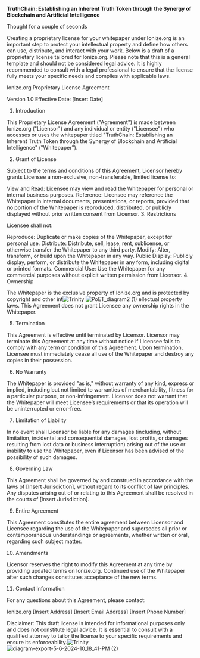**TruthChain: Establishing an Inherent Truth Token through the Synergy of Blockchain and Artificial Intelligence**


Thought for a couple of seconds

Creating a proprietary license for your whitepaper under Ionize.org is an important step to protect your intellectual property and define how others can use, distribute, and interact with your work. Below is a draft of a proprietary license tailored for Ionize.org. Please note that this is a general template and should not be considered legal advice. It is highly recommended to consult with a legal professional to ensure that the license fully meets your specific needs and complies with applicable laws.

Ionize.org Proprietary License Agreement

Version 1.0
Effective Date: [Insert Date]

1. Introduction

This Proprietary License Agreement ("Agreement") is made between Ionize.org ("Licensor") and any individual or entity ("Licensee") who accesses or uses the whitepaper titled "TruthChain: Establishing an Inherent Truth Token through the Synergy of Blockchain and Artificial Intelligence" ("Whitepaper").

2. Grant of License

Subject to the terms and conditions of this Agreement, Licensor hereby grants Licensee a non-exclusive, non-transferable, limited license to:

View and Read: Licensee may view and read the Whitepaper for personal or internal business purposes.
Reference: Licensee may reference the Whitepaper in internal documents, presentations, or reports, provided that no portion of the Whitepaper is reproduced, distributed, or publicly displayed without prior written consent from Licensor.
3. Restrictions

Licensee shall not:

Reproduce: Duplicate or make copies of the Whitepaper, except for personal use.
Distribute: Distribute, sell, lease, rent, sublicense, or otherwise transfer the Whitepaper to any third party.
Modify: Alter, transform, or build upon the Whitepaper in any way.
Public Display: Publicly display, perform, or distribute the Whitepaper in any form, including digital or printed formats.
Commercial Use: Use the Whitepaper for any commercial purposes without explicit written permission from Licensor.
4. Ownership

The Whitepaper is the exclusive property of Ionize.org and is protected by copyright and other int![Trinity](https://github.com/user-attachments/assets/f1d979d7-7b22-4db6-9c07-8f35072b7bfd)
![PoET_diagram2 (1)](https://github.com/user-attachments/assets/5a736a60-a4bb-4fe6-a191-93a86f6c8e16)
ellectual property laws. This Agreement does not grant Licensee any ownership rights in the Whitepaper.

5. Termination

This Agreement is effective until terminated by Licensor. Licensor may terminate this Agreement at any time without notice if Licensee fails to comply with any term or condition of this Agreement. Upon termination, Licensee must immediately cease all use of the Whitepaper and destroy any copies in their possession.

6. No Warranty

The Whitepaper is provided "as is," without warranty of any kind, express or implied, including but not limited to warranties of merchantability, fitness for a particular purpose, or non-infringement. Licensor does not warrant that the Whitepaper will meet Licensee’s requirements or that its operation will be uninterrupted or error-free.

7. Limitation of Liability

In no event shall Licensor be liable for any damages (including, without limitation, incidental and consequential damages, lost profits, or damages resulting from lost data or business interruption) arising out of the use or inability to use the Whitepaper, even if Licensor has been advised of the possibility of such damages.

8. Governing Law

This Agreement shall be governed by and construed in accordance with the laws of [Insert Jurisdiction], without regard to its conflict of law principles. Any disputes arising out of or relating to this Agreement shall be resolved in the courts of [Insert Jurisdiction].

9. Entire Agreement

This Agreement constitutes the entire agreement between Licensor and Licensee regarding the use of the Whitepaper and supersedes all prior or contemporaneous understandings or agreements, whether written or oral, regarding such subject matter.

10. Amendments

Licensor reserves the right to modify this Agreement at any time by providing updated terms on Ionize.org. Continued use of the Whitepaper after such changes constitutes acceptance of the new terms.

11. Contact Information

For any questions about this Agreement, please contact:

Ionize.org
[Insert Address]
[Insert Email Address]
[Insert Phone Number]

Disclaimer: This draft license is intended for informational purposes only and does not constitute legal advice. It is essential to consult with a qualified attorney to tailor the license to your specific requirements and ensure its enforceability.![Trinity](https://github.com/user-attachments/assets/5ea78d1d-558e-415a-8a63-22b20def9ded)
![diagram-export-5-6-2024-10_18_41-PM (2)](https://github.com/user-attachments/assets/3d5b39de-9309-4a45-aa2a-334ae9b08461)
